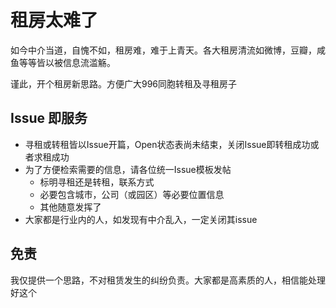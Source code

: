 # 租房太难了

如今中介当道，自愧不如，租房难，难于上青天。各大租房清流如微博，豆瓣，咸鱼等等皆以被信息流滥觞。

谨此，开个租房新思路。方便广大996同胞转租及寻租房子

## Issue 即服务

* 寻租或转租皆以Issue开篇，Open状态表尚未结束，关闭Issue即转租成功或者求租成功
* 为了方便检索需要的信息，请各位统一Issue模板发帖
  - 标明寻租还是转租，联系方式
  - 必要包含城市，公司（或园区）等必要位置信息
  - 其他随意发挥了
* 大家都是行业内的人，如发现有中介乱入，一定关闭其issue

## 免责

我仅提供一个思路，不对租赁发生的纠纷负责。大家都是高素质的人，相信能处理好这个
